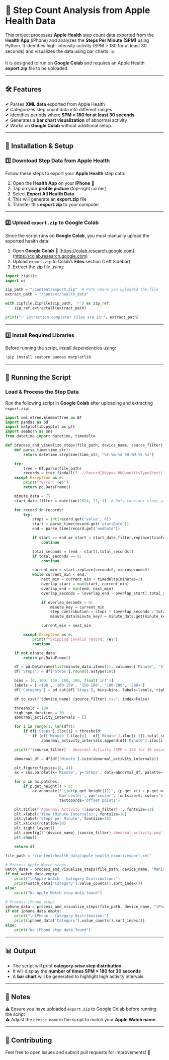 # 📌 Step Count Analysis from Apple Health Data

This project processes **Apple Health** step count data exported from the **Health App** (iPhone) and analyzes the **Steps Per Minute (SPM)** using Python. It identifies high-intensity activity (SPM > 180 for at least 30 seconds) and visualizes the data using bar charts. 📊  

It is designed to run on **Google Colab** and requires an Apple Health **export.zip** file to be uploaded.

---

## **🛠 Features**
✔ Parses **XML data** exported from Apple Health  
✔ Categorizes step count data into different ranges  
✔ Identifies periods where **SPM > 180 for at least 30 seconds**  
✔ Generates a **bar chart visualization** of abnormal activity  
✔ Works on **Google Colab** without additional setup  

---

## **📂 Installation & Setup**

### **1️⃣ Download Step Data from Apple Health**
Follow these steps to export your **Apple Health** step data:  
1. Open the **Health App** on your **iPhone** 📱  
2. Tap on your **profile picture** (top-right corner)  
3. Select **Export All Health Data**  
4. This will generate an **export.zip** file  
5. Transfer this **export.zip** to your computer  

---

### **2️⃣ Upload `export.zip` to Google Colab**
Since the script runs on **Google Colab**, you must manually upload the exported health data:  
1. Open **Google Colab** 🔗 [https://colab.research.google.com](https://colab.research.google.com)  
2. Upload `export.zip` to Colab’s **Files** section (Left Sidebar)  
3. Extract the zip file using:

```python
import zipfile
import os

zip_path = "/content/export.zip"  # Path where you uploaded the file
extract_path = "/content/health_data"

with zipfile.ZipFile(zip_path, 'r') as zip_ref:
    zip_ref.extractall(extract_path)

print("✅ Extraction complete! Files are in:", extract_path)
```

---

### **3️⃣ Install Required Libraries**
Before running the script, install dependencies using:  

```python
!pip install seaborn pandas matplotlib
```

---

## **🚀 Running the Script**

### **Load & Process the Step Data**
Run the following script in **Google Colab** after uploading and extracting `export.zip`:

```python
import xml.etree.ElementTree as ET
import pandas as pd
import matplotlib.pyplot as plt
import seaborn as sns
from datetime import datetime, timedelta

def process_and_visualize_steps(file_path, device_name, source_filter):
    def parse_time(time_str):
        return datetime.strptime(time_str, "%Y-%m-%d %H:%M:%S %z")

    try:
        tree = ET.parse(file_path)
        records = tree.findall(f".//Record[@type='HKQuantityTypeIdentifierStepCount'][@sourceName='{source_filter}']")
    except Exception as e:
        print(f"Error: {e}")
        return pd.DataFrame()

    minute_data = {}
    start_date_filter = datetime(2024, 11, 1)  # Only consider steps after Nov 1, 2024

    for record in records:
        try:
            steps = int(record.get('value', 0))
            start = parse_time(record.get('startDate'))
            end = parse_time(record.get('endDate'))

            if start >= end or start < start_date_filter.replace(tzinfo=start.tzinfo):
                continue

            total_seconds = (end - start).total_seconds()
            if total_seconds == 0:
                continue

            current_min = start.replace(second=0, microsecond=0)
            while current_min < end:
                next_min = current_min + timedelta(minutes=1)
                overlap_start = max(start, current_min)
                overlap_end = min(end, next_min)
                overlap_seconds = (overlap_end - overlap_start).total_seconds()

                if overlap_seconds > 0:
                    minute_key = current_min
                    step_contribution = steps * (overlap_seconds / total_seconds)
                    minute_data[minute_key] = minute_data.get(minute_key, 0) + step_contribution

                current_min = next_min

        except Exception as e:
            print(f"Skipping invalid record: {e}")
            continue

    if not minute_data:
        return pd.DataFrame()

    df = pd.DataFrame(list(minute_data.items()), columns=['Minute', 'Steps'])
    df['Steps'] = df['Steps'].round().astype(int)

    bins = [0, 100, 150, 180, 200, float('inf')]
    labels = ['<100', '100-150', '150-180', '180-200', '200+']
    df['Category'] = pd.cut(df['Steps'], bins=bins, labels=labels, right=False)

    df.to_csv(f"{device_name}_{source_filter}.csv", index=False)

    threshold = 180
    high_spm_duration = 30
    abnormal_activity_intervals = []

    for i in range(1, len(df)):
        if df['Steps'].iloc[i] > threshold:
            if (df['Minute'].iloc[i] - df['Minute'].iloc[i-1]).total_seconds() >= high_spm_duration:
                abnormal_activity_intervals.append(df['Minute'].iloc[i])

    print(f"{source_filter} - Abnormal Activity (SPM > 180 for 30 seconds or more): {len(abnormal_activity_intervals)} occurrences")

    abnormal_df = df[df['Minute'].isin(abnormal_activity_intervals)]

    plt.figure(figsize=(8, 4))
    ax = sns.barplot(x='Minute', y='Steps', data=abnormal_df, palette='Reds')

    for p in ax.patches:
        if p.get_height() > 0:
            ax.annotate(f"{int(p.get_height())}", (p.get_x() + p.get_width() / 2., p.get_height()),
                        ha='center', va='center', fontsize=8, color='black', xytext=(0, 5),
                        textcoords='offset points')

    plt.title(f'Abnormal Activity ({source_filter})', fontsize=14)
    plt.xlabel('Time (Minute Intervals)', fontsize=10)
    plt.ylabel('Steps per Minute', fontsize=10)
    plt.xticks(rotation=30)
    plt.tight_layout()
    plt.savefig(f'{device_name}_{source_filter}_abnormal_activity.png', bbox_inches='tight')
    plt.show()

    return df

file_path = "/content/health_data/apple_health_export/export.xml"

# Process Apple Watch steps
watch_data = process_and_visualize_steps(file_path, device_name, "Manish Singh’s Apple Watch")
if not watch_data.empty:
    print("\nApple Watch - Category Distribution:")
    print(watch_data['Category'].value_counts().sort_index())
else:
    print("No Apple Watch step data found")

# Process iPhone steps
iphone_data = process_and_visualize_steps(file_path, device_name, "iPhone")
if not iphone_data.empty:
    print("\niPhone - Category Distribution:")
    print(iphone_data['Category'].value_counts().sort_index())
else:
    print("No iPhone step data found")

```

---

## **📊 Output**
- The script will print **category-wise step distribution**  
- It will display the **number of times SPM > 180 for 30 seconds**  
- A **bar chart** will be generated to highlight high activity intervals  

---

## **📌 Notes**
⚠ Ensure you have uploaded `export.zip` to Google Colab before running the script  
⚠ Adjust the `device_name` in the script to match your **Apple Watch name**  

---

## **🤝 Contributing**
Feel free to open issues and submit pull requests for improvements! 🚀

